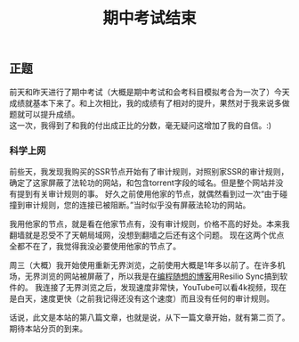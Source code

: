 ﻿---
title: 期中考试结束
category: [生活, 科学上网]
layout: post
---

## 正题
前天和昨天进行了期中考试（大概是期中考试和会考科目模拟考合为一次了）今天成绩就基本下来了。和上次相比，我的成绩有了相对的提升，果然对于我来说多做题就可以提升成绩。  
这一次，我得到了和我的付出成正比的分数，毫无疑问这增加了我的自信。:)
### 科学上网
前些天，我发现我购买的SSR节点开始有了审计规则，对照别家SSR的审计规则，确定了这家屏蔽了法轮功的网站，和包含torrent字段的域名。但是整个网站并没有提到有关审计规则的事。
好久之前使用他家的节点，就偶然看到过一次“由于碰撞到审计规则，您的连接已被阻断。”当时似乎没有屏蔽法轮功的网站。

我用他家的节点，就是看在他家节点有，没有审计规则，价格不高的好处。本来我翻墙就是忍受不了天朝局域网，没想到翻墙之后还有这个问题。
现在这两个优点全都不在了，我觉得我没必要使用他家的节点了。

周三（大概）我开始使用重新无界浏览，之前使用大概是1年多以前了。在许多机场，无界浏览的网站被屏蔽了，所以我是在[编程随想的博客](https://program-think.blogspot.com/)用Resilio Sync搞到软件的。
我连接了无界浏览之后，发现速度非常快，YouTube可以看4k视频，现在是白天，速度更快（之前我记得还没有这个速度）而且没有任何的审计规则。

话说，此文是本站的第八篇文章，也就是说，从下一篇文章开始，就有第二页了。期待本站分页的到来。